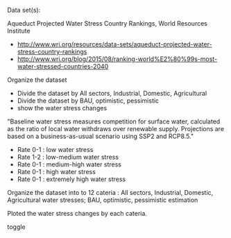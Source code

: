 Data set(s):

Aqueduct Projected Water Stress Country Rankings, World Resources Institute
- http://www.wri.org/resources/data-sets/aqueduct-projected-water-stress-country-rankings
- http://www.wri.org/blog/2015/08/ranking-world%E2%80%99s-most-water-stressed-countries-2040

Organize the dataset
- Divide the dataset by All sectors, Industrial, Domestic, Agricultural
- Divide the dataset by BAU, optimistic, pessimistic
- show the water stress changes

"Baseline water stress measures competition for surface water, calculated as the ratio of local water withdraws over renewable supply. Projections are based on a business-as-usual scenario using SSP2 and RCP8.5."

- Rate 0-1 : low            water stress
- Rate 1-2 : low-medium     water stress
- Rate 0-1 : medium-high    water stress
- Rate 0-1 : high           water stress
- Rate 0-1 : extremely high water stress

Organize the dataset into to 12 cateria : All sectors, Industrial, Domestic, Agricultural water stresses; BAU, optimistic, pessimistic estimation

Ploted the water stress changes by each cateria.

toggle

